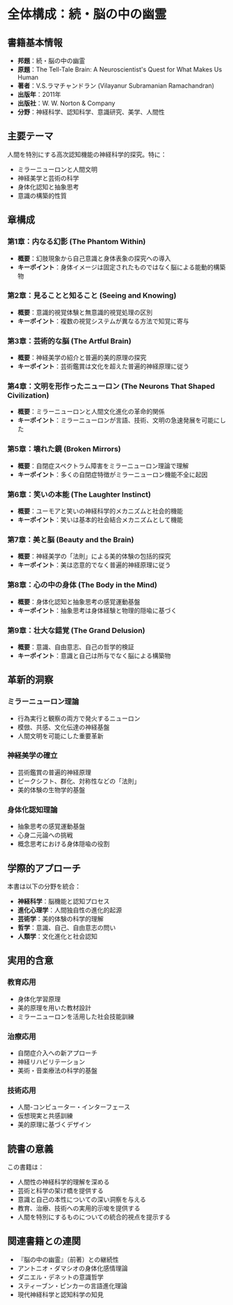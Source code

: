 # 全体構成：続・脳の中の幽霊

## 書籍基本情報
- **邦題**：続・脳の中の幽霊
- **原題**：The Tell-Tale Brain: A Neuroscientist's Quest for What Makes Us Human
- **著者**：V.S.ラマチャンドラン (Vilayanur Subramanian Ramachandran)
- **出版年**：2011年
- **出版社**：W. W. Norton & Company
- **分野**：神経科学、認知科学、意識研究、美学、人間性

## 主要テーマ
人間を特別にする高次認知機能の神経科学的探究。特に：
- ミラーニューロンと人間文明
- 神経美学と芸術の科学
- 身体化認知と抽象思考
- 意識の構築的性質

## 章構成

### 第1章：内なる幻影 (The Phantom Within)
- **概要**：幻肢現象から自己意識と身体表象の探究への導入
- **キーポイント**：身体イメージは固定されたものではなく脳による能動的構築物

### 第2章：見ることと知ること (Seeing and Knowing)  
- **概要**：意識的視覚体験と無意識的視覚処理の区別
- **キーポイント**：複数の視覚システムが異なる方法で知覚に寄与

### 第3章：芸術的な脳 (The Artful Brain)
- **概要**：神経美学の紹介と普遍的美的原理の探究
- **キーポイント**：芸術鑑賞は文化を超えた普遍的神経原理に従う

### 第4章：文明を形作ったニューロン (The Neurons That Shaped Civilization)
- **概要**：ミラーニューロンと人間文化進化の革命的関係
- **キーポイント**：ミラーニューロンが言語、技術、文明の急速発展を可能にした

### 第5章：壊れた鏡 (Broken Mirrors)
- **概要**：自閉症スペクトラム障害をミラーニューロン理論で理解
- **キーポイント**：多くの自閉症特徴がミラーニューロン機能不全に起因

### 第6章：笑いの本能 (The Laughter Instinct)
- **概要**：ユーモアと笑いの神経科学的メカニズムと社会的機能
- **キーポイント**：笑いは基本的社会結合メカニズムとして機能

### 第7章：美と脳 (Beauty and the Brain)
- **概要**：神経美学の「法則」による美的体験の包括的探究
- **キーポイント**：美は恣意的でなく普遍的神経原理に従う

### 第8章：心の中の身体 (The Body in the Mind)
- **概要**：身体化認知と抽象思考の感覚運動基盤
- **キーポイント**：抽象思考は身体経験と物理的隠喩に基づく

### 第9章：壮大な錯覚 (The Grand Delusion)
- **概要**：意識、自由意志、自己の哲学的検証
- **キーポイント**：意識と自己は所与でなく脳による構築物

## 革新的洞察

### ミラーニューロン理論
- 行為実行と観察の両方で発火するニューロン
- 模倣、共感、文化伝達の神経基盤
- 人間文明を可能にした重要革新

### 神経美学の確立
- 芸術鑑賞の普遍的神経原理
- ピークシフト、群化、対称性などの「法則」
- 美的体験の生物学的基盤

### 身体化認知理論
- 抽象思考の感覚運動基盤
- 心身二元論への挑戦
- 概念思考における身体隠喩の役割

## 学際的アプローチ
本書は以下の分野を統合：
- **神経科学**：脳機能と認知プロセス
- **進化心理学**：人間独自性の進化的起源
- **芸術学**：美的体験の科学的理解
- **哲学**：意識、自己、自由意志の問い
- **人類学**：文化進化と社会認知

## 実用的含意

### 教育応用
- 身体化学習原理
- 美的原理を用いた教材設計
- ミラーニューロンを活用した社会技能訓練

### 治療応用  
- 自閉症介入への新アプローチ
- 神経リハビリテーション
- 美術・音楽療法の科学的基盤

### 技術応用
- 人間-コンピューター・インターフェース
- 仮想現実と共感訓練
- 美的原理に基づくデザイン

## 読書の意義
この書籍は：
- 人間性の神経科学的理解を深める
- 芸術と科学の架け橋を提供する
- 意識と自己の本性についての深い洞察を与える
- 教育、治療、技術への実用的示唆を提供する
- 人間を特別にするものについての統合的視点を提示する

## 関連書籍との連関
- 『脳の中の幽霊』（前著）との継続性
- アントニオ・ダマシオの身体化感情理論
- ダニエル・デネットの意識哲学
- スティーブン・ピンカーの言語進化理論
- 現代神経科学と認知科学の知見